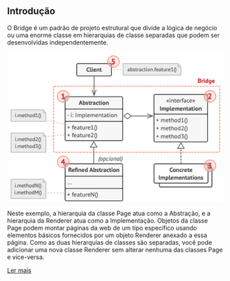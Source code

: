 ## Introdução

O Bridge é um padrão de projeto estrutural que divide a lógica de negócio ou uma enorme classe em hierarquias de classe separadas que podem ser desenvolvidas independentemente.


![alt text](image.png)

Neste exemplo, a hierarquia da classe Page atua como a Abstração, e a hierarquia da Renderer atua como a Implementação. Objetos da classe Page podem montar páginas da web de um tipo específico usando elementos básicos fornecidos por um objeto Renderer anexado a essa página. Como as duas hierarquias de classes são separadas, você pode adicionar uma nova classe Renderer sem alterar nenhuma das classes Page e vice-versa.


[Ler mais](https://refactoring.guru/pt-br/design-patterns/bridge)